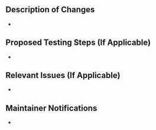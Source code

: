 ## Description of Changes

  -

## Proposed Testing Steps (If Applicable)

  -

## Relevant Issues (If Applicable)

  -

## Maintainer Notifications

  -
